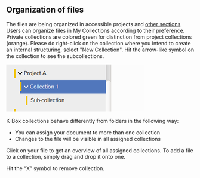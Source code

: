 ## Organization of files

The files are being organized in accessible projects and [other sections](./getting-started.md#files-navigation). Users can organize files in My Collections according to their preference. Private collections are colored green for distinction from project collections (orange). Please do right-click on the collection where you intend to create an internal structuring, select "New Collection". Hit the arrow-like symbol on the collection to see the subcollections.

![browse collection](../img/browse-collections.png)

K-Box collections behave differently from folders in the following way:
- You can assign your document to more than one collection  
- Changes to the file will be visible in all assigned collections

Click on your file to get an overview of all assigned collections. To add a file to a collection, simply drag and drop it onto one. 

Hit the “X” symbol to remove collection.